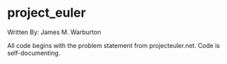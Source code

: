 # project_euler

Written By: James M. Warburton

All code begins with the problem statement from projecteuler.net. Code is self-documenting.

